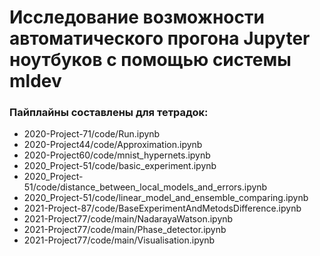 # Исследование возможности автоматического прогона Jupyter ноутбуков с помощью системы mldev

### Пайплайны составлены для тетрадок:
 - 2020-Project-71/code/Run.ipynb
 - 2020-Project44/code/Approximation.ipynb
 - 2020-Project60/code/mnist_hypernets.ipynb
 - 2020_Project-51/code/basic_experiment.ipynb
 - 2020_Project-51/code/distance_between_local_models_and_errors.ipynb
 - 2020_Project-51/code/linear_model_and_ensemble_comparing.ipynb
 - 2021-Project-87/code/BaseExperimentAndMetodsDifference.ipynb
 - 2021-Project77/code/main/NadarayaWatson.ipynb
 - 2021-Project77/code/main/Phase_detector.ipynb
 - 2021-Project77/code/main/Visualisation.ipynb
